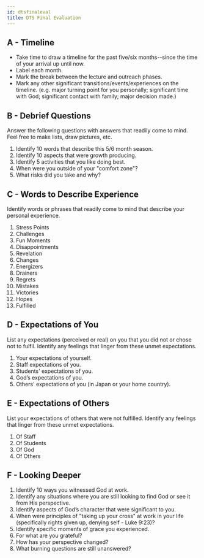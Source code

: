 ```yaml
---
id: dtsfinaleval
title: DTS Final Evaluation
---
```


## A - Timeline

- Take time to draw a timeline for the past five/six months--since the time of your arrival up until now.
- Label each month.
- Mark the break between the lecture and outreach phases.
- Mark any other significant transitions/events/experiences on the timeline. (e.g. major turning point for you personally; significant time with God; significant contact with family; major decision made.)

## B - Debrief Questions

Answer the following questions with answers that readily come to mind. Feel free to make lists, draw pictures, etc.

1. Identify 10 words that describe this 5/6 month season.
2. Identify 10 aspects that were growth producing.
3. Identify 5 activities that you like doing best.
4. When were you outside of your "comfort zone"?
5. What risks did you take and why?

## C - Words to Describe Experience

Identify words or phrases that readily come to mind that describe your personal experience.

1. Stress Points
2. Challenges
3. Fun Moments
4. Disappointments
5. Revelation
6. Changes
7. Energizers
8. Drainers
9. Regrets
10. Mistakes
11. Victories
12. Hopes
13. Fulfilled

## D - Expectations of You

List any expectations (perceived or real) on you that you did not or chose not to fulfil. Identify any feelings that linger from these unmet expectations.

1. Your expectations of yourself.
2. Staff expectations of you.
3. Students' expectations of you.
4. God’s expectations of you.
5. Others' expectations of you (in Japan or your home country).

## E - Expectations of Others

List your expectations of others that were not fulfilled. Identify any feelings that linger from these unmet expectations.

1. Of Staff
2. Of Students
3. Of God
4. Of Others

## F - Looking Deeper

1. Identify 10 ways you witnessed God at work.
2. Identify any situations where you are still looking to find God or see it from His perspective.
3. Identify aspects of God’s character that were significant to you.
4. When were principles of "taking up your cross" at work in your life (specifically rights given up, denying self - Luke 9:23)?
5. Identify specific moments of grace you experienced.
6. For what are you grateful?
7. How has your perspective changed?
8. What burning questions are still unanswered?

